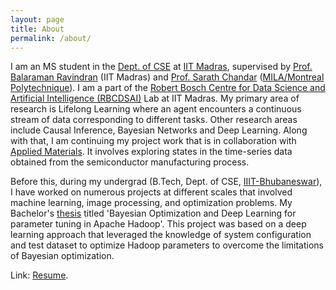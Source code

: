 ```yaml
---
layout: page
title: About
permalink: /about/
---
```

I am an MS student in the [Dept. of CSE](https://www.cse.iitm.ac.in) at [IIT Madras](https://www.iitm.ac.in), supervised by [Prof. Balaraman Ravindran](http://www.cse.iitm.ac.in/~ravi/) (IIT Madras) and [Prof. Sarath Chandar](http://sarathchandar.in) ([MILA/Montreal Polytechnique](https://mila.quebec/en/)). I am a part of the [Robert Bosch Centre for Data Science and Artificial Intelligence (RBCDSAI)](https://rbcdsai.iitm.ac.in) Lab at IIT Madras. My primary area of research is Lifelong Learning where an agent encounters a continuous stream of data corresponding to different tasks. Other research areas include Causal Inference, Bayesian Networks and Deep Learning. Along with that, I am continuing my project work that is in collaboration with [Applied Materials](https://www.appliedmaterials.com). It involves exploring states in the time-series data obtained from the semiconductor manufacturing process. 

Before this, during my undergrad (B.Tech, Dept. of CSE, [IIIT-Bhubaneswar](https://www.iiit-bh.ac.in)), I have worked on numerous projects at different scales that involved machine learning, image processing, and optimization problems. My Bachelor's [thesis](https://drive.google.com/file/d/1gyUPFzFd9H0oP6abI5eJ-d-YEd4vpUZK/view?usp=sharing) titled 'Bayesian Optimization and Deep Learning for parameter tuning in Apache Hadoop'. This project was based on a deep learning approach that leveraged the knowledge of system configuration and test dataset to optimize Hadoop parameters to overcome the limitations of Bayesian optimization. 

Link: [Resume](https://drive.google.com/file/d/1ACn7-bC97EFCd11ERkVJ5p2Eiiu9yLjE/view?usp=sharing).

